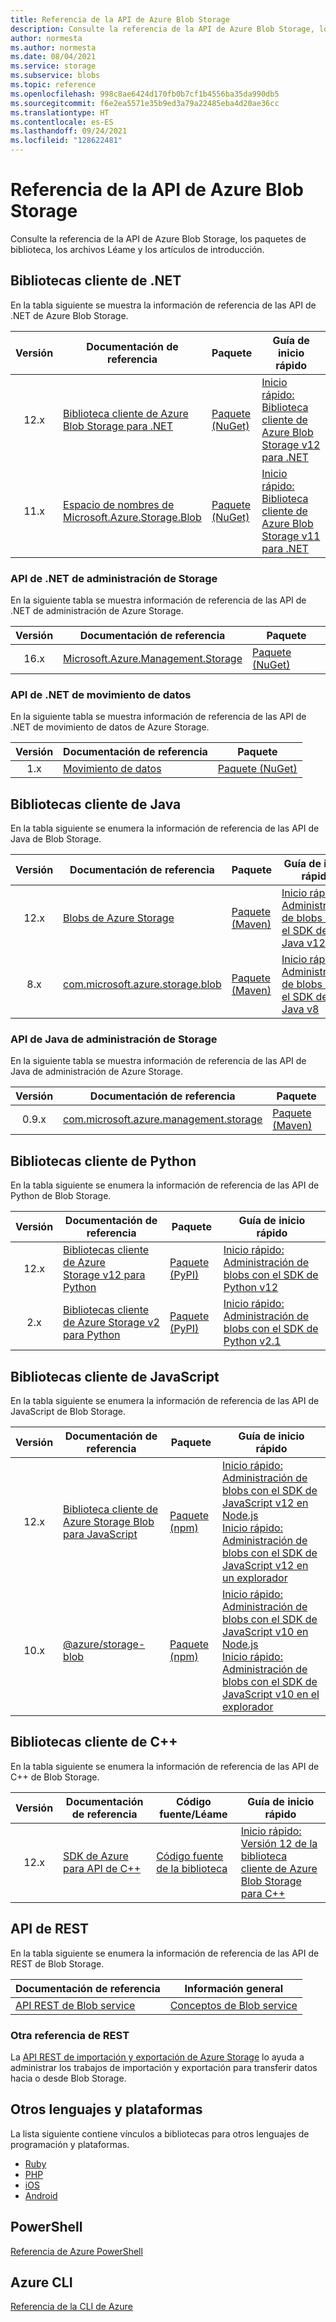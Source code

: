 ```yaml
---
title: Referencia de la API de Azure Blob Storage
description: Consulte la referencia de la API de Azure Blob Storage, los archivos Léame y los paquetes de la biblioteca cliente.
author: normesta
ms.author: normesta
ms.date: 08/04/2021
ms.service: storage
ms.subservice: blobs
ms.topic: reference
ms.openlocfilehash: 998c8ae6424d170fb0b7cf1b4556ba35da990db5
ms.sourcegitcommit: f6e2ea5571e35b9ed3a79a22485eba4d20ae36cc
ms.translationtype: HT
ms.contentlocale: es-ES
ms.lasthandoff: 09/24/2021
ms.locfileid: "128622481"
---
```

# <a name="azure-blob-storage-api-reference"></a>Referencia de la API de Azure Blob Storage

Consulte la referencia de la API de Azure Blob Storage, los paquetes de biblioteca, los archivos Léame y los artículos de introducción.

## <a name="net-client-libraries"></a>Bibliotecas cliente de .NET

En la tabla siguiente se muestra la información de referencia de las API de .NET de Azure Blob Storage.

|  Versión  | Documentación de referencia | Paquete | Guía de inicio rápido |
| :-------: | ----------------------- | ------- | ---------- |
| 12.x | [Biblioteca cliente de Azure Blob Storage para .NET](/dotnet/api/overview/azure/storage.blobs-readme) | [Paquete (NuGet)](https://www.nuget.org/packages/Azure.Storage.Blobs/) | [Inicio rápido: Biblioteca cliente de Azure Blob Storage v12 para .NET](./storage-quickstart-blobs-dotnet.md) |
| 11.x | [Espacio de nombres de Microsoft.Azure.Storage.Blob](/dotnet/api/microsoft.azure.storage.blob) | [Paquete (NuGet)](https://www.nuget.org/packages/Microsoft.Azure.Storage.Blob/) | [Inicio rápido: Biblioteca cliente de Azure Blob Storage v11 para .NET](./storage-quickstart-blobs-dotnet-legacy.md) |

### <a name="storage-management-net-apis"></a>API de .NET de administración de Storage

En la siguiente tabla se muestra información de referencia de las API de .NET de administración de Azure Storage.

|  Versión  | Documentación de referencia | Paquete |
| :-------: | ----------------------- | ------- |
| 16.x | [Microsoft.Azure.Management.Storage](/dotnet/api/microsoft.azure.management.storage) | [Paquete (NuGet)](https://www.nuget.org/packages/Microsoft.Azure.Management.Storage/) |

### <a name="data-movement-net-apis"></a>API de .NET de movimiento de datos

En la siguiente tabla se muestra información de referencia de las API de .NET de movimiento de datos de Azure Storage.

|  Versión  | Documentación de referencia | Paquete |
| :-------: | ----------------------- | ------- |
| 1.x | [Movimiento de datos](/dotnet/api/microsoft.azure.storage.datamovement) | [Paquete (NuGet)](https://www.nuget.org/packages/Microsoft.Azure.Storage.DataMovement/) |

## <a name="java-client-libraries"></a>Bibliotecas cliente de Java

En la tabla siguiente se enumera la información de referencia de las API de Java de Blob Storage.

|  Versión  | Documentación de referencia | Paquete | Guía de inicio rápido |
| :-------: | ----------------------- | ------- | ---------- |
| 12.x | [Blobs de Azure Storage](/java/api/overview/azure/storage-blob-readme) | [Paquete (Maven)](https://mvnrepository.com/artifact/com.azure/azure-storage-blob) | [Inicio rápido: Administración de blobs con el SDK de Java v12](./storage-quickstart-blobs-java.md) |
| 8.x | [com.microsoft.azure.storage.blob](/java/api/com.microsoft.azure.storage.blob) | [Paquete (Maven)](https://mvnrepository.com/artifact/com.microsoft.azure/azure-storage) | [Inicio rápido: Administración de blobs con el SDK de Java v8](./storage-quickstart-blobs-java-legacy.md) |

### <a name="storage-management-java-apis"></a>API de Java de administración de Storage

En la siguiente tabla se muestra información de referencia de las API de Java de administración de Azure Storage.

|  Versión  | Documentación de referencia | Paquete |
| :-------: | ----------------------- | ------- |
| 0.9.x | [com.microsoft.azure.management.storage](/java/api/overview/azure/storage/management) | [Paquete (Maven)](https://mvnrepository.com/artifact/com.microsoft.azure/azure-svc-mgmt-storage) |

## <a name="python-client-libraries"></a>Bibliotecas cliente de Python

En la tabla siguiente se enumera la información de referencia de las API de Python de Blob Storage.

|  Versión  | Documentación de referencia | Paquete | Guía de inicio rápido |
| :-------: | ----------------------- | ------- | ---------- |
| 12.x | [Bibliotecas cliente de Azure Storage v12 para Python](/azure/developer/python/sdk/storage/overview) | [Paquete (PyPI)](https://pypi.org/project/azure-storage-blob/) | [Inicio rápido: Administración de blobs con el SDK de Python v12](./storage-quickstart-blobs-python.md) |
| 2.x | [Bibliotecas cliente de Azure Storage v2 para Python](/azure/developer/python/sdk/storage/overview?view=storage-py-v2&preserve-view=true) | [Paquete (PyPI)](https://pypi.org/project/azure-storage-blob/2.1.0/) | [Inicio rápido: Administración de blobs con el SDK de Python v2.1](./storage-quickstart-blobs-python-legacy.md) |

## <a name="javascript-client-libraries"></a>Bibliotecas cliente de JavaScript

En la tabla siguiente se enumera la información de referencia de las API de JavaScript de Blob Storage.

|  Versión  | Documentación de referencia | Paquete | Guía de inicio rápido |
| :-------: | ----------------------- | ------- | ---------- |
| 12.x | [Biblioteca cliente de Azure Storage Blob para JavaScript](/javascript/api/overview/azure/storage-blob-readme) | [Paquete (npm)](https://www.npmjs.com/package/@azure/storage-blob) | [Inicio rápido: Administración de blobs con el SDK de JavaScript v12 en Node.js](./storage-quickstart-blobs-nodejs.md) <br/> [Inicio rápido: Administración de blobs con el SDK de JavaScript v12 en un explorador](./quickstart-blobs-javascript-browser.md) |
| 10.x | [@azure/storage-blob](/javascript/api/@azure/storage-blob/?view=azure-node-legacy&preserve-view=true) | [Paquete (npm)](https://www.npmjs.com/package/@azure/storage-blob/v/10.5.0) | [Inicio rápido: Administración de blobs con el SDK de JavaScript v10 en Node.js](./storage-quickstart-blobs-nodejs-legacy.md) <br/> [Inicio rápido: Administración de blobs con el SDK de JavaScript v10 en el explorador](./storage-quickstart-blobs-javascript-client-libraries-legacy.md)|

## <a name="c-client-libraries"></a>Bibliotecas cliente de C++

En la tabla siguiente se enumera la información de referencia de las API de C++ de Blob Storage.

|  Versión  | Documentación de referencia | Código fuente/Léame | Guía de inicio rápido |
| :-------: | ----------------------- | ------- | ---------- |
| 12.x | [SDK de Azure para API de C++](https://azure.github.io/azure-sdk-for-cpp/index.html) | [Código fuente de la biblioteca](https://github.com/Azure/azure-sdk-for-cpp/tree/main/sdk/storage) | [Inicio rápido: Versión 12 de la biblioteca cliente de Azure Blob Storage para C++](./quickstart-blobs-c-plus-plus.md) |

## <a name="rest-apis"></a>API de REST

En la tabla siguiente se enumera la información de referencia de las API de REST de Blob Storage.

| Documentación de referencia | Información general |
| ----------------------- | -------- |
| [API REST de Blob service](/rest/api/storageservices/blob-service-rest-api) | [Conceptos de Blob service](/rest/api/storageservices/blob-service-concepts) |

### <a name="other-rest-reference"></a>Otra referencia de REST

La [API REST de importación y exportación de Azure Storage](/rest/api/storageimportexport/) lo ayuda a administrar los trabajos de importación y exportación para transferir datos hacia o desde Blob Storage.

## <a name="other-languages-and-platforms"></a>Otros lenguajes y plataformas

La lista siguiente contiene vínculos a bibliotecas para otros lenguajes de programación y plataformas.

- [Ruby](https://azure.github.io/azure-storage-ruby)
- [PHP](https://azure.github.io/azure-storage-php/)
- [iOS](https://azure.github.io/azure-storage-ios/)
- [Android](https://azure.github.io/azure-storage-android)

## <a name="powershell"></a>PowerShell

[Referencia de Azure PowerShell](/powershell/module/az.storage/)

## <a name="azure-cli"></a>Azure CLI

[Referencia de la CLI de Azure](/cli/azure/azure-cli-reference-for-storage)
